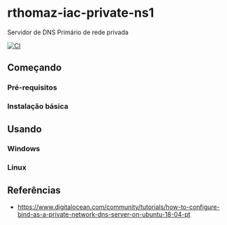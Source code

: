 # rthomaz-iac-private-ns1

Servidor de DNS Primário de rede privada

[![CI](https://github.com/rthomaz-iac/rthomaz-iac-private-ns1/workflows/CI/badge.svg)](https://github.com/rthomaz-iac/rthomaz-iac-private-ns1/actions?query=workflow%3ACI)


## Começando

### Pré-requisitos

### Instalação básica

## Usando

### Windows

### Linux

## Referências

- https://www.digitalocean.com/community/tutorials/how-to-configure-bind-as-a-private-network-dns-server-on-ubuntu-18-04-pt
